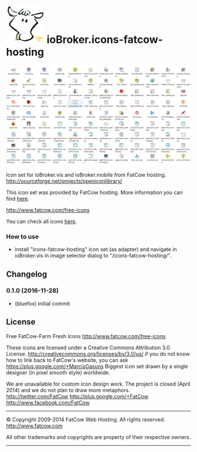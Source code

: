 ![Logo](admin/icons-fatcow-hosting.png)
ioBroker.icons-fatcow-hosting
=================

![preview1](img/preview1.png)

Icon set for ioBroker.vis and ioBroker.mobile from FatCow hosting.
http://sourceforge.net/projects/openiconlibrary/

This icon set was provided by FatCow hosting. More information you can find [here](http://www.fatcow.com/free-icons).

http://www.fatcow.com/free-icons

You can check all icons [here](ICONLIST.md).

### How to use
- install "icons-fatcow-hosting" icon set (as adapter) and navigate in ioBroker.vis in image selector dialog to "/icons-fatcow-hosting/".

## Changelog
### 0.1.0 (2016-11-28)
* (bluefox) initial commit

## License
Free FatCow-Farm Fresh Icons
http://www.fatcow.com/free-icons

These icons are licensed under a Creative Commons Attribution 3.0 License.
http://creativecommons.org/licenses/by/3.0/us/ if you do not know how to link
back to FatCow's website, you can ask https://plus.google.com/+MarcisGasuns
Biggest icon set drawn by a single designer (in pixel smooth style) worldwide.

We are unavailable for custom icon design work. The project is
closed (April 2014) and we do not plan to draw more metaphors.
http://twitter.com/FatCow
http://plus.google.com/+FatCow
http://www.facebook.com/FatCow

---------------------------------------------------------------------------------

© Copyright 2009-2014 FatCow Web Hosting. All rights reserved.
http://www.fatcow.com

All other trademarks and copyrights
are property of their respective owners.

---------------------------------------------------------------------------------
